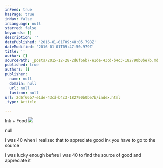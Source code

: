 ```yaml
---
inFeed: true
hasPage: true
inNav: false
inLanguage: null
starred: false
keywords: []
description: ''
datePublished: '2016-01-01T09:48:05.798Z'
dateModified: '2016-01-01T09:47:50.979Z'
title: ''
author: []
sourcePath: _posts/2015-12-28-2d6f66b7-e1de-43cd-b4c3-182790b0be7b.md
published: true
authors: []
publisher:
  name: null
  domain: null
  url: null
  favicon: null
url: 2d6f66b7-e1de-43cd-b4c3-182790b0be7b/index.html
_type: Article

---
```

Ink + Food
![](https://the-grid-user-content.s3-us-west-2.amazonaws.com/c66e403a-1385-47e2-806c-4677d705afc1.jpg)

null

I was 40 when i realised that to appreciate good ink you have to go to the source

I was lucky enough  before i was 40  to find the source of good and appreciate it